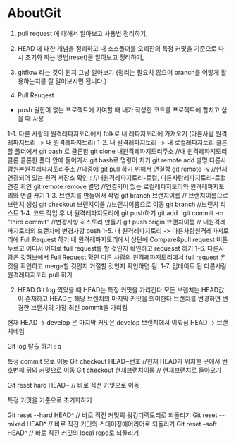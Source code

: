 # AboutGit

1. pull request 에 대해서 알아보고 사용법 정리하기, 
2. HEAD 에 대한 개념을 정리하고 내 소스폴더를 오리진의 특정 커밋을 기준으로 다시 초기화 하는 방법(reset)을 알아보고 정리하기, 
3. gitflow 라는 것이 뭔지 그냥 알아보기 (정리는 필요치 않으며 branch를 어떻게 활용하는지를 잘 알아보시면 됩니다.)


1. Pull Reuqest 
- push 권한이 없는 프로젝트에 기여할 때 내가 작성한 코드를 프로젝트에 합치고 싶을 때 사용

1-1. 다른 사람의 원격레파지토리에서 folk로 내 레파지토리에 가져오기 (다른사람 원격 레파지토리 -> 내 원격레파지토리) 
1-2. 내 원격레파지토리 -> 내 로컬레파지토리 클론할 폴더에서 git bash 로 클론함 
git clone 내원격레파지토리주소 //내 원격레파지토리 클론 클론한 폴더 안에 들어가서 git bash로 명령어 치기 
git remote add 별명 다른사람원본원격레파지토리주소 //나중에 git pull 하기 위해서 연결함 
git remote -v //현재 연결되어 있는 원격 저장소 확인 : //내원격레파지토리-로컬, 다른사람레파지토리-로컬 연결 확인 
git remote remove 별명 //연결되어 있는 로컬레파지토리와 원격레파지토리와 연결 끊기 
1-3. 브랜치를 만들어서 작업 
git branch 브랜치이름 // 브랜치이름으로 브랜치 생성 
git checkout 브랜치이름 //브랜치이름으로 이동 
git branch //브랜치 리스트 
1-4. 코드 작업 후 내 원격레파지토리에 git push하기 
git add . 
git commit -m "third commit" //변경사항 히스토리 만들기 
git push origin 브랜치이름 // 내원격레파지토리의 브랜치에 변경사항 push 
1-5. 내 원격레파지토리 -> 다른사람원격레파지토리에 Full Request 하기 
내 원격레파지토리에서 상단에 Compare&pull request 버튼 누르고 어디서 어디로 full request를 할 것인지 확인하고 requeset 하기 
1-6. 다른사람은 깃허브에서 Full Request 확인 다른 사람의 원격레파지토리에서 full request 온 것을 확인하고 merge할 것인지 거절할 것인지 확인하면 됨. 
1-7. 업데이트 된 다른사람 원격레파지토리 pull 하기





2. HEAD 
Git log 찍었을 때 HEAD는 특정 커밋을 가리킨다
모든 브랜치는 HEAD값이 존재하고 HEAD는 해당 브랜치의 마지막 커밋을 의미한다
브랜치를 변경하면 변경한 브랜치의 가장 최신 commit을 가리킴 
 
현재 HEAD -> develop 은 마지막 커밋은 develop 브랜치에서 이뤄짐 
HEAD -> 브랜치네임

Git log 탈출 하기 : q 


특정 commit 으로 이동
Git checkout HEAD~번호  //현재 HEAD가 위치한 곳에서 번호번째 뒤의 커밋으로 이동
Git checkout 현재브랜치이름  // 현재브랜치로 돌아오기 

Git reset hard HEAD~ // 바로 직전 커밋으로 이동 

특정 커밋을 기준으로 초기화하기

 
Git reset --hard HEAD^ // 바로 직전 커밋의 워킹디렉토리로 되돌리기
Git reset --mixed HEAD^ // 바로 직전 커밋의 스테이징에어리어로 되돌리기
Git reset –soft HEAD^ // 바로 직전 커밋의 local repo로 되돌리기 


